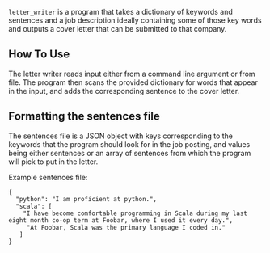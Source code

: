 `letter_writer` is a program that takes a dictionary of keywords and sentences
and a job description ideally containing some of those key words and outputs a cover letter
that can be submitted to that company.

## How To Use

The letter writer reads input either from a command line argument or from file.
The program then scans the provided dictionary for words that appear in the input,
and adds the corresponding sentence to the cover letter.

## Formatting the sentences file

The sentences file is a JSON object with keys corresponding to the keywords that the program
should look for in the job posting, and values being either sentences or an array of sentences
from which the program will pick to put in the letter.

Example sentences file:

```
{
  "python": "I am proficient at python.",
  "scala": [
    "I have become comfortable programming in Scala during my last eight month co-op term at Foobar, where I used it every day.",
     "At Foobar, Scala was the primary language I coded in."
   ]
}
```
